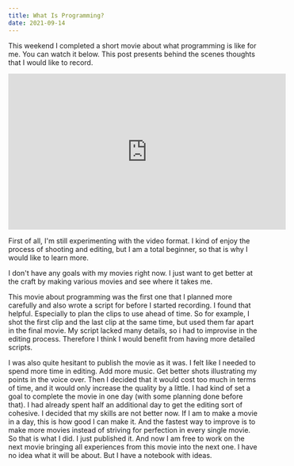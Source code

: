 ```yaml
---
title: What Is Programming?
date: 2021-09-14
---
```


This weekend I completed a short movie about what programming is like for me.
You can watch it below. This post presents behind the scenes thoughts that I
would like to record.

<p><center>
<iframe width="560" height="315" src="https://www.youtube.com/embed/jYvMbSTvns8" title="YouTube video player" frameborder="0" allow="accelerometer; autoplay; clipboard-write; encrypted-media; gyroscope; picture-in-picture" allowfullscreen></iframe>
</center></p>

First of all, I'm still experimenting with the video format. I kind of enjoy
the process of shooting and editing, but I am a total beginner, so that is why
I would like to learn more.

I don't have any goals with my movies right now. I just want to get better at
the craft by making various movies and see where it takes me.

This movie about programming was the first one that I planned more carefully
and also wrote a script for before I started recording. I found that helpful.
Especially to plan the clips to use ahead of time. So for example, I shot the
first clip and the last clip at the same time, but used them far apart in the
final movie. My script lacked many details, so i had to improvise in the
editing process. Therefore I think I would benefit from having more detailed
scripts.

I was also quite hesitant to publish the movie as it was. I felt like I needed
to spend more time in editing. Add more music. Get better shots illustrating my
points in the voice over. Then I decided that it would cost too much in terms
of time, and it would only increase the quality by a little. I had kind of set
a goal to complete the movie in one day (with some planning done before that).
I had already spent half an additional day to get the editing sort of cohesive.
I decided that my skills are not better now. If I am to make a movie in a day,
this is how good I can make it. And the fastest way to improve is to make more
movies instead of striving for perfection in every single movie. So that is
what I did. I just published it.  And now I am free to work on the next movie
bringing all experiences from this movie into the next one. I have no idea what
it will be about. But I have a notebook with ideas.

